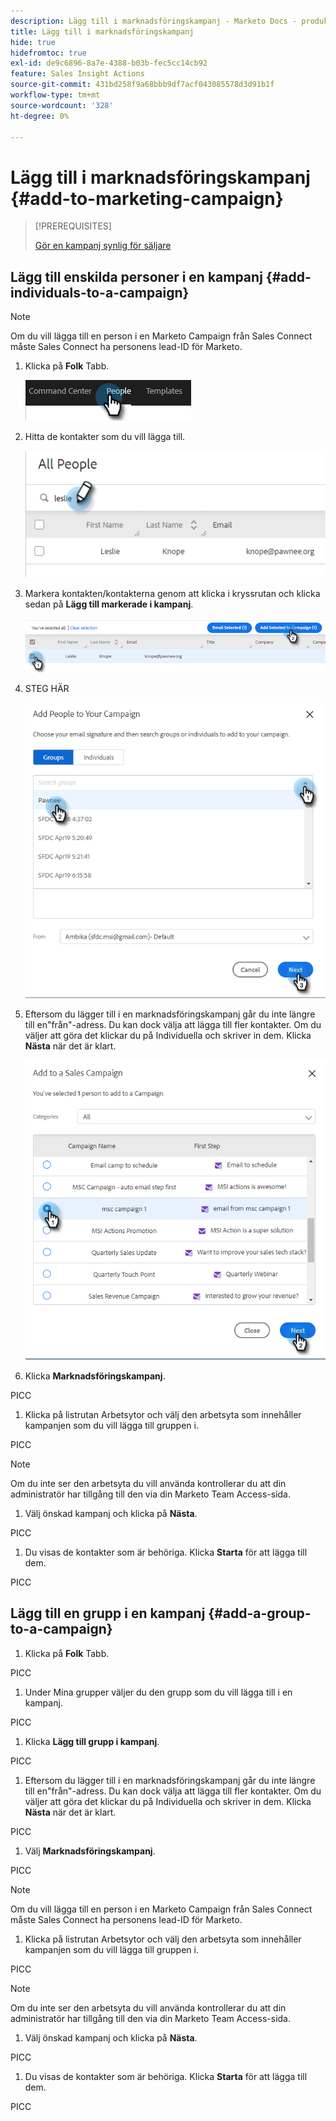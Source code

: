 ```yaml
---
description: Lägg till i marknadsföringskampanj - Marketo Docs - produktdokumentation
title: Lägg till i marknadsföringskampanj
hide: true
hidefromtoc: true
exl-id: de9c6896-8a7e-4388-b03b-fec5cc14cb92
feature: Sales Insight Actions
source-git-commit: 431bd258f9a68bbb9df7acf043085578d3d91b1f
workflow-type: tm+mt
source-wordcount: '328'
ht-degree: 0%

---
```


# Lägg till i marknadsföringskampanj {#add-to-marketing-campaign}

>[!PREREQUISITES]
>
>[Gör en kampanj synlig för säljare](/help/marketo/product-docs/marketo-sales-insight/actions/marketo/make-a-campaign-visible-to-sales-connect-users.md)

## Lägg till enskilda personer i en kampanj {#add-individuals-to-a-campaign}

>[!NOTE]
>
>Om du vill lägga till en person i en Marketo Campaign från Sales Connect måste Sales Connect ha personens lead-ID för Marketo.

1. Klicka på **Folk** Tabb.

   ![](assets/add-to-marketing-campaign-1.png)

1. Hitta de kontakter som du vill lägga till.

   ![](assets/add-to-marketing-campaign-2.png)

1. Markera kontakten/kontakterna genom att klicka i kryssrutan och klicka sedan på **Lägg till markerade i kampanj**.

   ![](assets/add-to-marketing-campaign-3.png)

1. STEG HÄR

   ![](assets/add-to-marketing-campaign-4.png)

1. Eftersom du lägger till i en marknadsföringskampanj går du inte längre till en&quot;från&quot;-adress. Du kan dock välja att lägga till fler kontakter. Om du väljer att göra det klickar du på Individuella och skriver in dem. Klicka **Nästa** när det är klart.

   ![](assets/add-to-marketing-campaign-5.png)

1. Klicka **Marknadsföringskampanj**.

PICC

1. Klicka på listrutan Arbetsytor och välj den arbetsyta som innehåller kampanjen som du vill lägga till gruppen i.

PICC

>[!NOTE]
>
>Om du inte ser den arbetsyta du vill använda kontrollerar du att din administratör har tillgång till den via din Marketo Team Access-sida.

1. Välj önskad kampanj och klicka på **Nästa**.

PICC

1. Du visas de kontakter som är behöriga. Klicka **Starta** för att lägga till dem.

PICC

## Lägg till en grupp i en kampanj {#add-a-group-to-a-campaign}

1. Klicka på **Folk** Tabb.

PICC

1. Under Mina grupper väljer du den grupp som du vill lägga till i en kampanj.

PICC

1. Klicka **Lägg till grupp i kampanj**.

PICC

1. Eftersom du lägger till i en marknadsföringskampanj går du inte längre till en&quot;från&quot;-adress. Du kan dock välja att lägga till fler kontakter. Om du väljer att göra det klickar du på Individuella och skriver in dem. Klicka **Nästa** när det är klart.

PICC

1. Välj **Marknadsföringskampanj**.

PICC

>[!NOTE]
>
>Om du vill lägga till en person i en Marketo Campaign från Sales Connect måste Sales Connect ha personens lead-ID för Marketo.

1. Klicka på listrutan Arbetsytor och välj den arbetsyta som innehåller kampanjen som du vill lägga till gruppen i.

PICC

>[!NOTE]
>
>Om du inte ser den arbetsyta du vill använda kontrollerar du att din administratör har tillgång till den via din Marketo Team Access-sida.

1. Välj önskad kampanj och klicka på **Nästa**.

PICC

1. Du visas de kontakter som är behöriga. Klicka **Starta** för att lägga till dem.

PICC
